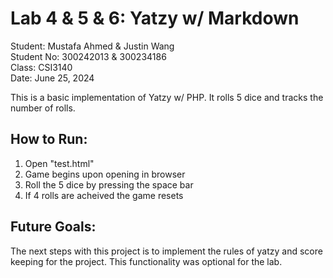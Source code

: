 # Lab 4 & 5 & 6: Yatzy w/ Markdown

Student: Mustafa Ahmed & Justin Wang\
Student No: 300242013 & 300234186\
Class: CSI3140\
Date: June 25, 2024

This is a basic implementation of Yatzy w/ PHP. It rolls 5 dice and tracks the number of rolls.

## How to Run:

1. Open "test.html"
2. Game begins upon opening in browser
3. Roll the 5 dice by pressing the space bar
4. If 4 rolls are acheived the game resets

## Future Goals:

The next steps with this project is to implement the rules of yatzy and score keeping for the project. This functionality was optional for the lab.
